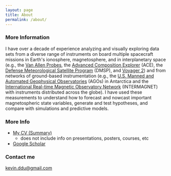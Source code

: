 ```yaml
---
layout: page
title: About
permalink: /about/
---
```



### More Information
I have over a decade of experience analyzing and visually exploring data sets
from a diverse range of instruments on board multiple spacecraft
missions in Earth's ionosphere, magnetosphere, and in interplanetary space
(e.g., the [Van Allen Probes](https://www.nasa.gov/van-allen-probes), 
the [Advanced Composition Explorer](http://www.srl.caltech.edu/ACE/) (ACE),
the [Defense Meteorological Satellite Program](https://catalog.data.gov/dataset/defense-meteorological-satellite-program-dmsp-space-weather-sensors) (DMSP), 
and [Voyager 2](http://voyager.jpl.nasa.gov/)) 
and from networks of ground-based instrumentation (e.g., the [U.S. Manned and
Automated Geophysical Observatories](http://www.sienageospace.dreamhosters.com/) (AGOs) 
in Antarctica and the
[International Real-time Magnetic Observatory Network](http://www.intermagnet.org/) (INTERMAGNET) with
instruments distributed across the globe).  I have used these
measurements to understand how to forecast and nowcast important
magnetospheric state variables, generate and test hypotheses, and
compare with simulations and predictive models.

### More Info
* [My CV (Summary)](https://github.com/krbnite/CV/blob/master/Kevin-Urban-Summary-CV.pdf)
  - does not include info on presentations, posters, courses, etc
* [Google Scholar](https://scholar.google.com/citations?user=KTLuoQkAAAAJ&hl=en)

### Contact me

[kevin.ddu@gmail.com](mailto:kevin.ddu@gmail.com)

